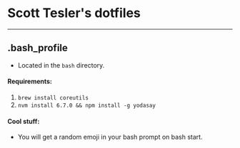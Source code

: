 # Scott Tesler's dotfiles

---

## .bash_profile

- Located in the `bash` directory.

#### Requirements:

1. `brew install coreutils`
1. `nvm install 6.7.0 && npm install -g yodasay`

#### Cool stuff:

- You will get a random emoji in your bash prompt on bash start.

